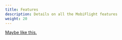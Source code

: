 ```yaml
---
title: Features
description: Details on all the MobiFlight features
weight: 20
---
```


[Maybe like this.](https://github.com/MobiFlight/MobiFlight-Connector/wiki/Mobiflight-Connector-Main-Window)
